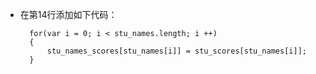 - 在第14行添加如下代码：

        for(var i = 0; i < stu_names.length; i ++)
        {
            stu_names_scores[stu_names[i]] = stu_scores[stu_names[i]];
        }